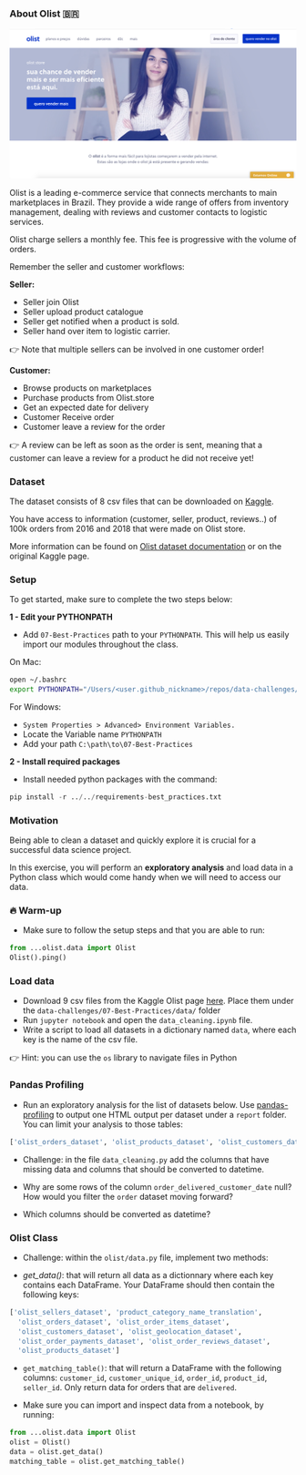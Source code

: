 ### About Olist 🇧🇷

![olist](https://raw.githubusercontent.com/lewagon/data-images/master/best-practices/olist.png)

Olist is a leading e-commerce service that connects merchants to main marketplaces in Brazil. They provide a wide range of offers from inventory management, dealing with reviews and customer contacts to logistic services.

Olist charge sellers a monthly fee. This fee is progressive with the volume of orders.

Remember the seller and customer workflows:

**Seller:**
- Seller join Olist
- Seller upload product catalogue
- Seller get notified when a product is sold.
- Seller hand over item to logistic carrier.

👉 Note that multiple sellers can be involved in one customer order!

**Customer:**
- Browse products on marketplaces
- Purchase products from Olist.store
- Get an expected date for delivery
- Customer Receive order
- Customer leave a review for the order

👉 A review can be left as soon as the order is sent, meaning that a customer can leave a review for a product he did not receive yet!

### Dataset

The dataset consists of 8 csv files that can be downloaded on [Kaggle](https://www.kaggle.com/olistbr/brazilian-ecommerce).

You have access to information (customer, seller, product, reviews..) of 100k orders from 2016 and 2018 that were made on Olist store.

More information can be found on [Olist dataset documentation](https://github.com/lewagon/data-challenges/tree/master/07-Best-Practices/data) or on the original Kaggle page.


### Setup

To get started, make sure to complete the two steps below:

**1 - Edit your PYTHONPATH**

- Add `07-Best-Practices` path to your `PYTHONPATH`. This will help us easily import our modules throughout the class.

On Mac:

```bash
open ~/.bashrc
export PYTHONPATH="/Users/<user.github_nickname>/repos/data-challenges/07-Best-Practices:$PYTHONPATH"
```

For Windows:

- `System Properties > Advanced> Environment Variables.`
- Locate the Variable name `PYTHONPATH`
- Add your path `C:\path\to\07-Best-Practices`

**2 - Install required packages**

- Install needed python packages with the command:

```python
pip install -r ../../requirements-best_practices.txt
```

### Motivation

Being able to clean a dataset and quickly explore it is crucial for a successful data science project.

In this exercise, you will perform an **exploratory analysis** and load data in a Python class which would come handy when we will need to access our data.

### 🔥 Warm-up

- Make sure to follow the setup steps and that you are able to run:

```python
from ...olist.data import Olist
Olist().ping()
```

### Load data

- Download 9 csv files from the Kaggle Olist page [here](https://www.kaggle.com/olistbr/brazilian-ecommerce). Place them under the `data-challenges/07-Best-Practices/data/` folder
- Run `jupyter notebook` and open the `data_cleaning.ipynb` file.
- Write a script to load all datasets in a dictionary named `data`, where each key is the name of the csv file.

👉 Hint: you can use the `os` library to navigate files in Python

### Pandas Profiling

- Run an exploratory analysis for the list of datasets below. Use [pandas-profiling](https://github.com/pandas-profiling/pandas-profiling) to output one HTML output per dataset under a `report` folder. You can limit your analysis to those tables:

```python
['olist_orders_dataset', 'olist_products_dataset', 'olist_customers_dataset', 'olist_order_reviews_dataset', 'olist_order_items_dataset']
```

- Challenge: in the file `data_cleaning.py` add the columns that have missing data and columns that should be converted to datetime.

- Why are some rows of the column `order_delivered_customer_date` null? How would you filter the `order` dataset moving forward?
- Which columns should be converted as datetime?

### Olist Class

- Challenge: within the `olist/data.py` file, implement two methods:

- *get_data()*: that will return all data as a dictionnary where each key contains each DataFrame. Your DataFrame should then contain the following keys:

```python
['olist_sellers_dataset', 'product_category_name_translation',
  'olist_orders_dataset', 'olist_order_items_dataset',
  'olist_customers_dataset', 'olist_geolocation_dataset',
  'olist_order_payments_dataset', 'olist_order_reviews_dataset',
  'olist_products_dataset']
```

- `get_matching_table()`: that will return a DataFrame with the following columns: `customer_id`, `customer_unique_id`, `order_id`, `product_id`, `seller_id`. Only return data for orders that are `delivered`.

- Make sure you can import and inspect data from a notebook, by running:

```python
from ...olist.data import Olist
olist = Olist()
data = olist.get_data()
matching_table = olist.get_matching_table()
```
